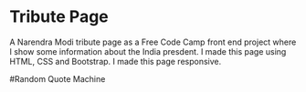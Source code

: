 # Tribute Page


A Narendra Modi tribute page as a Free Code Camp front end project where I show some information about the India presdent. I made this page using HTML, CSS and Bootstrap. I made this page responsive.


#Random Quote Machine
